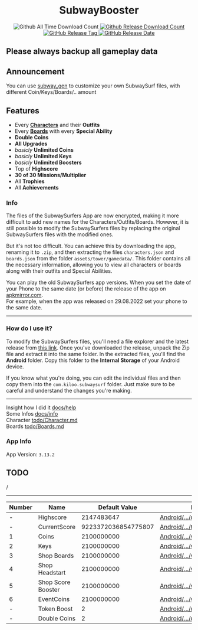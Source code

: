 <h1 align="center">SubwayBooster</h1>
<p align="center">
  <a>
  <img alt="Github All Time Download Count" src="https://img.shields.io/github/downloads/HerrErde/SubwayBooster/total.svg?color=181717&logo=github&style=for-the-badge">
  </a>
<a href="https://github.com/HerrErde/SubwayBooster/releases/latest">
  <img alt="Github Release Download Count" src="https://img.shields.io/github/downloads/HerrErde/SubwayBooster/latest/total.svg?color=181717&logo=github&style=for-the-badge">
  </a>
  <a href="https://github.com/HerrErde/SubwayBooster/releases/latest">
  <img alt="GitHub Release Tag" src="https://img.shields.io/github/release/HerrErde/SubwayBooster/all.svg?style=for-the-badge&logo=github&logoColor=fafafa&colorA=191b25&colorB=32cb8b">
  </a>
  <a href="https://github.com/HerrErde/SubwayBooster/releases/">
    <img alt="GitHub Release Date" src="https://img.shields.io/github/release-date-pre/HerrErde/SubwayBooster.svg?style=for-the-badge">
  </a>
</p>

## Please always backup all gameplay data

## Announcement

You can use [subway_gen](https://subway.herrerde.xyz) to customize your own SubwaySurf files, with different Coin/Keys/Boards/.. amount

## Features

- Every [**Characters**](todo/Characters.md) and their **Outfits**
- Every [**Boards**](todo/Boards.md) with every **Special Ability**
- **Double Coins**
- **All Upgrades**
- _basicly_ **Unlimited Coins**
- _basicly_ **Unlimited Keys**
- _basicly_ **Unlimited Boosters**
- Top of **Highscore**
- **30 of 30 Missions/Multiplier**
- All **Trophies**
- All **Achievements**

### Info

The files of the SubwaySurfers App are now encrypted, making it more difficult to add new names for the Characters/Outfits/Boards.
However, it is still possible to modify the SubwaySurfers files by replacing the original SubwaySurfers files with the modified ones.

But it's not too difficult. You can achieve this by downloading the app, renaming it to `.zip`, and then extracting the files `characters.json` and `boards.json` from the folder `assets/tower/gamedata/`. This folder contains all the necessary information, allowing you to view all characters or boards along with their outfits and Special Abilities.

You can play the old SubwaySurfers app versions. When you set the date of your Phone to the same date (or before) the release of the app on [apkmirror.com](https://apkmirror.com). \
For example, when the app was released on 29.08.2022 set your phone to the same date.

---

### How do I use it?

To modify the SubwaySurfers files, you'll need a file explorer and the latest release from [this link](https://github.com/HerrErde/SubwayBooster/releases/latest). Once you've downloaded the release, unpack the Zip file and extract it into the same folder. In the extracted files, you'll find the **Android** folder. Copy this folder to the **Internal Storage** of your Android device.

If you know what you're doing, you can edit the individual files and then copy them into the `com.kiloo.subwaysurf` folder. Just make sure to be careful and understand the changes you're making.

---

Insight how I did it [docs/help](docs/help.md) <br>
Some Infos [docs/info](docs/info.md) <br>
Character [todo/Character.md](todo/Character.md) <br>
Boards [todo/Boards.md](todo/Boards.md)

### App Info

App Version: `3.13.2`

## TODO

/

---

| Number | Name               | Default Value       | File                                                                                           |
| ------ | ------------------ | ------------------- | ---------------------------------------------------------------------------------------------- |
| -      | Highscore          | 2147483647          | [Android/.../user_stats.json](Android/data/com.kiloo.subwaysurf/files/profile/user_stats.json) |
| -      | CurrentScore       | 9223372036854775807 | [Android/.../top_run.json](Android/data/com.kiloo.subwaysurf/files/profile/top_run.json)       |
| 1      | Coins              | 2100000000          | [Android/.../wallet.json](Android/data/com.kiloo.subwaysurf/files/profile/wallet.json)         |
| 2      | Keys               | 2100000000          | [Android/.../wallet.json](Android/data/com.kiloo.subwaysurf/files/profile/wallet.json)         |
| 3      | Shop Boards        | 2100000000          | [Android/.../wallet.json](Android/data/com.kiloo.subwaysurf/files/profile/wallet.json)         |
| 4      | Shop Headstart     | 2100000000          | [Android/.../wallet.json](Android/data/com.kiloo.subwaysurf/files/profile/wallet.json)         |
| 5      | Shop Score Booster | 2100000000          | [Android/.../wallet.json](Android/data/com.kiloo.subwaysurf/files/profile/wallet.json)         |
| 6      | EventCoins         | 2100000000          | [Android/.../wallet.json](Android/data/com.kiloo.subwaysurf/files/profile/wallet.json)         |
| -      | Token Boost        | 2                   | [Android/.../upgrades.json](Android/data/com.kiloo.subwaysurf/files/profile/upgrades.json)     |
| -      | Double Coins       | 2                   | [Android/.../upgrades.json](Android/data/com.kiloo.subwaysurf/files/profile/upgrades.json)     |
